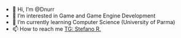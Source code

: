 - 👋 Hi, I’m @Dnurr
- 👀 I’m interested in Game and Game Engine Development
- 🌱 I’m currently learning Computer Science (University of Parma)
- 📫 How to reach me [TG: Stefano R.](https://t.me/Dnuurr)

<!---
Dnurr/Dnurr is a ✨ special ✨ repository because its `README.md` (this file) appears on your GitHub profile.
You can click the Preview link to take a look at your changes.
--->
